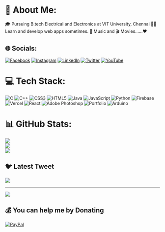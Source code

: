# 💫 About Me:
🎓 Pursuing B.tech Electrical and Electronics at VIT University, Chennai 👨‍💻 Learn and develop web apps sometimes. 🎵 Music and 🎬 Movies......❤️


## 🌐 Socials:
[![Facebook](https://img.shields.io/badge/Facebook-%231877F2.svg?logo=Facebook&logoColor=white)](https://facebook.com/yuvan1492) [![Instagram](https://img.shields.io/badge/Instagram-%23E4405F.svg?logo=Instagram&logoColor=white)](https://instagram.com/yuvan1492) [![LinkedIn](https://img.shields.io/badge/LinkedIn-%230077B5.svg?logo=linkedin&logoColor=white)](https://linkedin.com/in/yuvanshankar-vijayakumar-a18971242) [![Twitter](https://img.shields.io/badge/Twitter-%231DA1F2.svg?logo=Twitter&logoColor=white)](https://twitter.com/yuvan1492) [![YouTube](https://img.shields.io/badge/YouTube-%23FF0000.svg?logo=YouTube&logoColor=white)](https://youtube.com/@yuvanshankarvijayakumar) 

# 💻 Tech Stack:
![C](https://img.shields.io/badge/c-%2300599C.svg?style=for-the-badge&logo=c&logoColor=white) ![C++](https://img.shields.io/badge/c++-%2300599C.svg?style=for-the-badge&logo=c%2B%2B&logoColor=white) ![CSS3](https://img.shields.io/badge/css3-%231572B6.svg?style=for-the-badge&logo=css3&logoColor=white) ![HTML5](https://img.shields.io/badge/html5-%23E34F26.svg?style=for-the-badge&logo=html5&logoColor=white) ![Java](https://img.shields.io/badge/java-%23ED8B00.svg?style=for-the-badge&logo=java&logoColor=white) ![JavaScript](https://img.shields.io/badge/javascript-%23323330.svg?style=for-the-badge&logo=javascript&logoColor=%23F7DF1E) ![Python](https://img.shields.io/badge/python-3670A0?style=for-the-badge&logo=python&logoColor=ffdd54) ![Firebase](https://img.shields.io/badge/firebase-%23039BE5.svg?style=for-the-badge&logo=firebase) ![Vercel](https://img.shields.io/badge/vercel-%23000000.svg?style=for-the-badge&logo=vercel&logoColor=white) ![React](https://img.shields.io/badge/react-%2320232a.svg?style=for-the-badge&logo=react&logoColor=%2361DAFB) ![Adobe Photoshop](https://img.shields.io/badge/adobephotoshop-%2331A8FF.svg?style=for-the-badge&logo=adobephotoshop&logoColor=white) ![Portfolio](https://img.shields.io/badge/Portfolio-%23000000.svg?style=for-the-badge&logo=firefox&logoColor=#FF7139) ![Arduino](https://img.shields.io/badge/-Arduino-00979D?style=for-the-badge&logo=Arduino&logoColor=white)
# 📊 GitHub Stats:
![](https://github-readme-stats.vercel.app/api?username=yuvan1492&theme=maroongold&hide_border=true&include_all_commits=true&count_private=true)<br/>
![](https://github-readme-streak-stats.herokuapp.com/?user=yuvan1492&theme=maroongold&hide_border=true)<br/>
![](https://github-readme-stats.vercel.app/api/top-langs/?username=yuvan1492&theme=maroongold&hide_border=true&include_all_commits=true&count_private=true&layout=compact)

## 🐦 Latest Tweet
[![](https://gtce.itsvg.in/api?username=yuvan1492)](https://github.com/VishwaGauravIn/github-twitter-card-embed)

---
[![](https://visitcount.itsvg.in/api?id=yuvan1492&icon=0&color=0)](https://visitcount.itsvg.in)

  ## 💰 You can help me by Donating
  [![PayPal](https://img.shields.io/badge/PayPal-00457C?style=for-the-badge&logo=paypal&logoColor=white)](https://paypal.me/yuvan1492) 

  
<!-- Proudly created with GPRM ( https://gprm.itsvg.in ) -->
